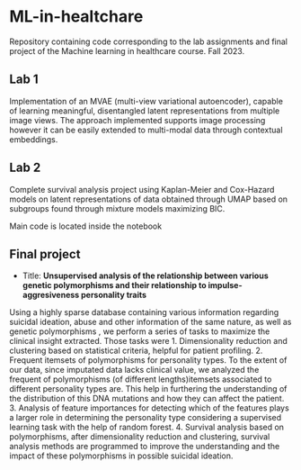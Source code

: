 # ML-in-healtchare
Repository containing code corresponding to the lab assignments and final project of the Machine learning in healthcare course. Fall 2023.

## Lab 1

Implementation of an MVAE (multi-view variational autoencoder), capable of learning meaningful, disentangled latent representations from multiple image views. The approach implemented supports image processing however it can be easily extended to multi-modal data through contextual embeddings.

## Lab 2

Complete survival analysis project using Kaplan-Meier and Cox-Hazard models on latent representations of data obtained through UMAP based on subgroups found through mixture models maximizing BIC.


Main code is located inside the notebook

## Final project

 + Title: **Unsupervised analysis of the relationship between various genetic polymorphisms and their relationship to impulse-aggresiveness personality traits**


 Using a highly sparse database containing various information regarding suicidal ideation, abuse and other information of the same nature, as well as genetic polymorphisms , we perform a series of tasks to maximize the clinical insight extracted. Those tasks were 
    1. Dimensionality reduction and clustering based on statistical criteria, helpful for patient profiling.
    2. Frequent itemsets of polymorphisms for personality types. To the extent of our data, since imputated data lacks clinical value, we analyzed the frequent of polymorphisms (of different lengths)itemsets associated to different personality types are. This help in furthering the understanding of the distribution of this DNA mutations and how they can affect the patient.
    3. Analysis of feature importances for detecting which of the features plays a larger role in determining the personality type considering a supervised learning task with the help of random forest.
    4. Survival analysis based on polymorphisms, after dimensionality reduction and clustering, survival analysis methods are programmed to improve the understanding and the impact of these polymorphisms in possible suicidal ideation. 
